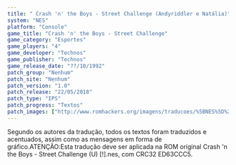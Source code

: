 ```yaml
---
title: " Crash 'n' the Boys - Street Challenge (Andyriddler e Natália)"
system: "NES"
platform: "Console"
game_title: "Crash 'n' the Boys - Street Challenge"
game_category: "Esportes"
game_players: "4"
game_developer: "Technos"
game_publisher: "Technos"
game_release_date: "??/10/1992"
patch_group: "Nenhum"
patch_site: "Nenhum"
patch_version: "1.0"
patch_release: "22/05/2018"
patch_type: "IPS"
patch_progress: "Textos"
patch_images: ["http://www.romhackers.org/imagens/traducoes/%5BNES%5D%20Crash%20%2527n%20the%20Boys%20-%20Street%20Challenge%20-%20Andyriddler%20e%20Nat%C3%A1lia%20-%201.png","http://www.romhackers.org/imagens/traducoes/%5BNES%5D%20Crash%20%2527n%20the%20Boys%20-%20Street%20Challenge%20-%20Andyriddler%20e%20Nat%C3%A1lia%20-%202.png","http://www.romhackers.org/imagens/traducoes/%5BNES%5D%20Crash%20%2527n%20the%20Boys%20-%20Street%20Challenge%20-%20Andyriddler%20e%20Nat%C3%A1lia%20-%203.png"]
---
```

Segundo os autores da tradução, todos os textos foram traduzidos e acentuados, assim como as mensagens em forma de gráfico.ATENÇÃO:Esta tradução deve ser aplicada na ROM original Crash 'n the Boys - Street Challenge (U) [!].nes, com CRC32 ED63CCC5.